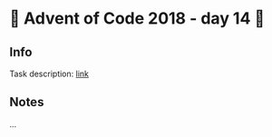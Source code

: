 # 🎄 Advent of Code 2018 - day 14 🎄

## Info

Task description: [link](https://adventofcode.com/2018/day/14)

## Notes

...